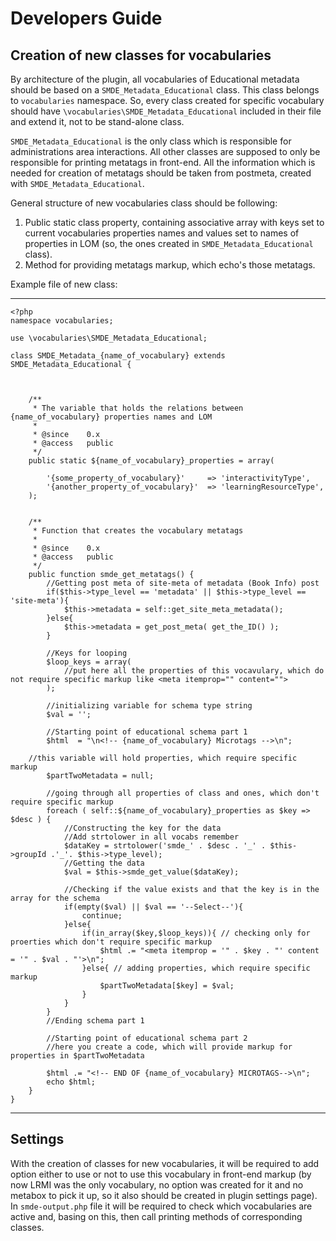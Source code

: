 # Developers Guide

## Creation of new classes for vocabularies

By architecture of the plugin, all vocabularies of Educational metadata should be based on a `SMDE_Metadata_Educational` class. This class belongs to `vocabularies` namespace. So, every class created for specific vocabulary should have `\vocabularies\SMDE_Metadata_Educational` included in their file and extend it, not to be stand-alone class.

`SMDE_Metadata_Educational` is the only class which is responsible for administrations area interactions. All other classes are supposed to only be responsible for printing metatags in front-end. All the information which is needed for creation of metatags should be taken from postmeta, created with `SMDE_Metadata_Educational`.

General structure of new vocabularies class should be following:
1. Public static class property, containing associative array with keys set to current vocabularies properties names and values set to names of properties in LOM (so, the ones created in `SMDE_Metadata_Educational` class).
1. Method for providing metatags markup, which echo's those metatags.

Example file of new class:

---
```
<?php
namespace vocabularies;

use \vocabularies\SMDE_Metadata_Educational;

class SMDE_Metadata_{name_of_vocabulary} extends SMDE_Metadata_Educational {

	

	/**
	 * The variable that holds the relations between {name_of_vocabulary} properties names and LOM
	 *
	 * @since    0.x
	 * @access   public
	 */
	public static ${name_of_vocabulary}_properties = array(

      	'{some_property_of_vocabulary}'		=> 'interactivityType',
      	'{another_property_of_vocabulary}'	=> 'learningResourceType',
	);
	

	/**
	 * Function that creates the vocabulary metatags
	 *
	 * @since    0.x
	 * @access   public
	 */
	public function smde_get_metatags() {
		//Getting post meta of site-meta of metadata (Book Info) post
        if($this->type_level == 'metadata' || $this->type_level == 'site-meta'){
            $this->metadata = self::get_site_meta_metadata();
        }else{
            $this->metadata = get_post_meta( get_the_ID() );
        }

		//Keys for looping
		$loop_keys = array(
			//put here all the properties of this vocavulary, which do not require specific markup like <meta itemprop="" content="">
		);

		//initializing variable for schema type string
		$val = '';

        //Starting point of educational schema part 1
        $html  = "\n<!-- {name_of_vocabulary} Microtags -->\n";

    //this variable will hold properties, which require specific markup
		$partTwoMetadata = null;

		//going through all properties of class and ones, which don't require specific markup
		foreach ( self::${name_of_vocabulary}_properties as $key => $desc ) {
			//Constructing the key for the data
			//Add strtolower in all vocabs remember
			$dataKey = strtolower('smde_' . $desc . '_' . $this->groupId .'_'. $this->type_level);
			//Getting the data
			$val = $this->smde_get_value($dataKey);
			
			//Checking if the value exists and that the key is in the array for the schema
			if(empty($val) || $val == '--Select--'){
				continue;
			}else{
				if(in_array($key,$loop_keys)){ // checking only for proerties which don't require specific markup
					$html .= "<meta itemprop = '" . $key . "' content = '" . $val . "'>\n";
				}else{ // adding properties, which require specific markup
					$partTwoMetadata[$key] = $val;
				}
			}
		}
		//Ending schema part 1

		//Starting point of educational schema part 2
		//here you create a code, which will provide markup for properties in $partTwoMetadata

        $html .= "<!-- END OF {name_of_vocabulary} MICROTAGS-->\n";
		echo $html;
	}
}
```
---

## Settings

With the creation of classes for new vocabularies, it will be required to add option either to use or not to use this vocabulary in front-end markup (by now LRMI was the only vocabulary, no option was created for it and no metabox to pick it up, so it also should be created in plugin settings page). In `smde-output.php` file it will be required to check which vocabularies are active and, basing on this, then call printing methods of corresponding classes. 
